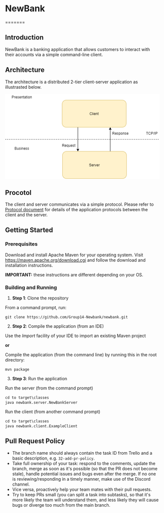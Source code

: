 # NewBank

=======
## Introduction

NewBank is a banking application that allows customers to interact with their accounts via a simple command-line client.

## Architecture

The architecture is a distributed 2-tier client-server application as illustrasted below.

![alt text](docs/architecture.png)

## Procotol

The client and server communicates via a simple protocol.
Please refer to [Protocol document](docs/protocol.txt) for details of the application protocols between the client and the server.

## Getting Started

### Prerequisites

Download and install Apache Maven for your operating system. Visit https://maven.apache.org/download.cgi
and follow the download and installation instructions.

**IMPORTANT:** these instructions are different depending on your OS.

### Building and Running

1. **Step 1**: Clone the repository

From a command prompt, run:

```
git clone https://github.com/Group14-Newbank/newbank.git
```

2. **Step 2**: Compile the application (from an IDE)

Use the _Import_ facility of your IDE to import an existing Maven project

**or**

Compile the application (from the command line) by running this in the root directory:

```
mvn package
```

3. **Step 3**: Run the application

Run the server (from the command prompt)

```
cd to target\classes
java newbank.server.NewBankServer
```

Run the client (from another command prompt)

```
cd to target\classes
java newbank.client.ExampleClient
```

## Pull Request Policy

- The branch name should always contain the task ID from Trello and a basic description, e.g. `32-add-pr-policy`.
- Take full ownership of your task: respond to the comments, update the branch, merge as soon as it's possible (so that the PR does not become stale), handle potential issues and bugs even after the merge. If no one is reviewing/responding in a timely manner, make use of the Discord channel.
- Vice versa, proactively help your team mates with their pull requests.
- Try to keep PRs small (you can split a task into subtasks), so that it's more likely the team will understand them, and less likely they will cause bugs or diverge too much from the main branch.
